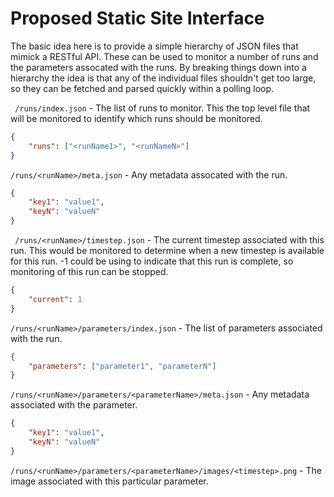 # Proposed Static Site Interface
The basic idea here is to provide a simple hierarchy of JSON files that mimick a RESTful API. These can be used to monitor a number of runs and the parameters assocated with the runs. By breaking things down into a hierarchy the idea is that any of the individual files shouldn't get too large, so they can be fetched and parsed quickly within a polling loop.

` /runs/index.json` - The list of runs to monitor. This the top level file that will be monitored to identify which runs should be monitored.

```json
{
    "runs": ["<runName1>", "<runNameN>"]
}
```

`/runs/<runName>/meta.json` - Any metadata assocated with the run. 

```json
{
    "key1": "value1",
    "keyN": "valueN"
}
```
` /runs/<runName>/timestep.json` - The current timestep associated with this run. This would be monitored to determine when a new timestep is available for this run. -1 could be using to indicate that this run is complete, so monitoring of this run can be stopped.

```json
{
    "current": 1
}
```

`/runs/<runName>/parameters/index.json` - The list of parameters associated with the run.

```json
{
    "parameters": ["parameter1", "parameterN"]
}
```

`/runs/<runName>/parameters/<parameterName>/meta.json` - Any metadata associated with the parameter.

```json
{
    "key1": "value1",
    "keyN": "valueN"
}
```

`/runs/<runName>/parameters/<parameterName>/images/<timestep>.png` - The image associated with this particular parameter.
